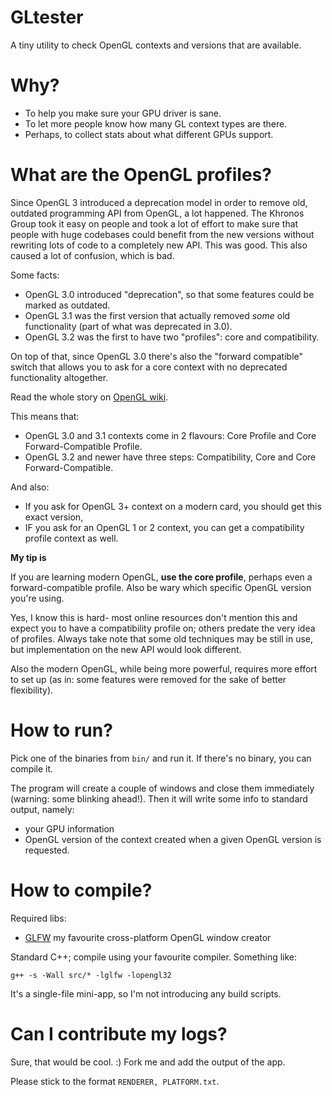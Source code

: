 GLtester
========

A tiny utility to check OpenGL contexts and versions that are available.

Why?
====

- To help you make sure your GPU driver is sane.
- To let more people know how many GL context types are there.
- Perhaps, to collect stats about what different GPUs support.

What are the OpenGL profiles?
=============================

Since OpenGL 3 introduced a deprecation model in order to remove old, outdated programming API from OpenGL, a lot happened. The Khronos Group took it easy on people and took a lot of effort to make sure that people with huge codebases could benefit from the new versions without rewriting lots of code to a completely new API. This was good.
This also caused a lot of confusion, which is bad.

Some facts:

- OpenGL 3.0 introduced "deprecation", so that some features could be marked as outdated.
- OpenGL 3.1 was the first version that actually removed _some_ old functionality (part of what was deprecated in 3.0).
- OpenGL 3.2 was the first to have two "profiles": core and compatibility.

On top of that, since OpenGL 3.0 there's also the "forward compatible" switch that allows you to ask for a core context with no deprecated functionality altogether.

Read the whole story on [OpenGL wiki](http://www.opengl.org/wiki/Core_And_Compatibility_in_Contexts).

This means that:
- OpenGL 3.0 and 3.1 contexts come in 2 flavours: Core Profile and Core Forward-Compatible Profile.
- OpenGL 3.2 and newer have three steps: Compatibility, Core and Core Forward-Compatible.

And also:

- If you ask for OpenGL 3+ context on a modern card, you should get this exact version,
- IF you ask for an OpenGL 1 or 2 context, you can get a compatibility profile context as well.

**My tip is**

If you are learning modern OpenGL, **use the core profile**, perhaps even a forward-compatible profile. Also be wary which specific OpenGL version you're using.

Yes, I know this is hard- most online resources don't mention this and expect you to have a compatibility profile on; others predate the very idea of profiles. Always take note that some old techniques may be still in use, but implementation on the new API would look different.

Also the modern OpenGL, while being more powerful, requires more effort to set up (as in: some features were removed for the sake of better flexibility).

How to run?
===========

Pick one of the binaries from `bin/` and run it. If there's no binary, you can compile it.

The program will create a couple of windows and close them immediately (warning: some blinking ahead!).
Then it will write some info to standard output, namely:
- your GPU information
- OpenGL version of the context created when a given OpenGL version is requested.

How to compile?
===============

Required libs:
- [GLFW](http://www.glfw.org/download.html) my favourite cross-platform OpenGL window creator

Standard C++; compile using your favourite compiler. Something like:

	g++ -s -Wall src/* -lglfw -lopengl32

It's a single-file mini-app, so I'm not introducing	any build scripts.

Can I contribute my logs?
=========================

Sure, that would be cool. :) Fork me and add the output of the app.

Please stick to the format `RENDERER, PLATFORM.txt`.